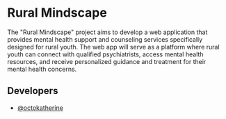 
# Rural Mindscape

The "Rural Mindscape" project aims to develop a web application
that provides mental health support and counseling services specifically designed
for rural youth. The web app will serve as a platform where rural youth can
connect with qualified psychiatrists, access mental health resources, and receive
personalized guidance and treatment for their mental health concerns.


## Developers

- [@octokatherine](https://www.github.com/octokatherine)


